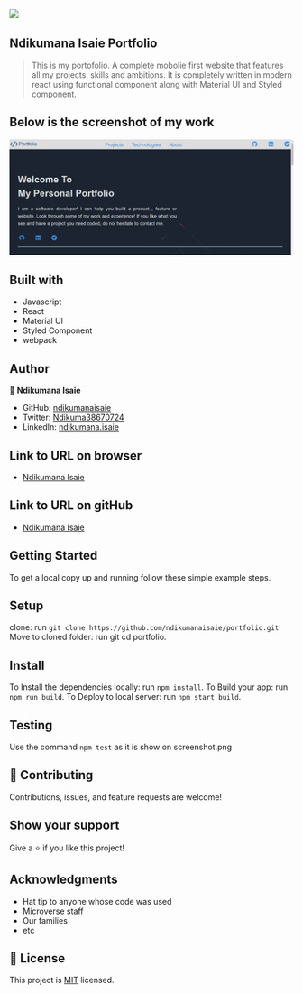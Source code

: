 ![](https://img.shields.io/badge/Microverse-blueviolet)

## Ndikumana Isaie Portfolio

> This is my portofolio. A complete mobolie first website that features all my projects, skills and ambitions. It is completely written in modern react using functional component along with Material UI and Styled component.

## Below is the screenshot of my work
![Ndikumana Isaie](https://github.com/ndikumanaisaie/portfolio/blob/portfolio/src/images/ndikumana.png)

## Built with
- Javascript
- React
- Material UI
- Styled Component
- webpack


## Author

👤 **Ndikumana Isaie**

- GitHub: [ndikumanaisaie](https://github.com/ndikumanaisaie)
- Twitter: [Ndikuma38670724](https://twitter.com/Ndikuma38670724)
- LinkedIn: [ndikumana.isaie](https://www.linkedin.com/in/ndikumana.isaie)

## Link to URL on browser
- [Ndikumana Isaie](https://ndikumanaisaie.github.io/portfolio/dist)

## Link to URL on gitHub
- [Ndikumana Isaie](https://github.com/ndikumanaisaie/portfolio.git)

## Getting Started

To get a local copy up and running follow these simple example steps.

## Setup
clone: run `git clone https://github.com/ndikumanaisaie/portfolio.git`
Move to cloned folder: run git cd portfolio.

## Install

To Install the dependencies locally: run `npm install`.
To Build your app: run `npm run build`.
To Deploy to local server: run `npm start build`.

## Testing

Use the command `npm test` as it is show on screenshot.png

## 🤝 Contributing

Contributions, issues, and feature requests are welcome!

## Show your support

Give a ⭐️ if you like this project!

## Acknowledgments

- Hat tip to anyone whose code was used
- Microverse staff
- Our families
- etc

## 📝 License

This project is [MIT](./MIT.md) licensed.
